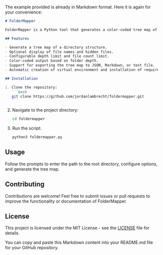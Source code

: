 The example provided is already in Markdown format. Here it is again for your convenience:

````markdown
# FolderMapper

FolderMapper is a Python tool that generates a color-coded tree map of a directory structure, providing a visual representation of the folder hierarchy and file organization.

## Features

- Generate a tree map of a directory structure.
- Optional display of file names and hidden files.
- Configurable depth limit and file count limit.
- Color-coded output based on folder depth.
- Support for exporting the tree map to JSON, Markdown, or text file.
- Automatic creation of virtual environment and installation of required packages.

## Installation

1. Clone the repository:
   ```bash
   git clone https://github.com/jordanlambrecht/foldermapper.git
   ```
````

2. Navigate to the project directory:

   ```bash
   cd foldermapper
   ```

3. Run the script:
   ```bash
   python3 foldermapper.py
   ```

## Usage

Follow the prompts to enter the path to the root directory, configure options, and generate the tree map.

## Contributing

Contributions are welcome! Feel free to submit issues or pull requests to improve the functionality or documentation of FolderMapper.

## License

This project is licensed under the MIT License - see the [LICENSE](LICENSE) file for details.

You can copy and paste this Markdown content into your README.md file for your GitHub repository.
